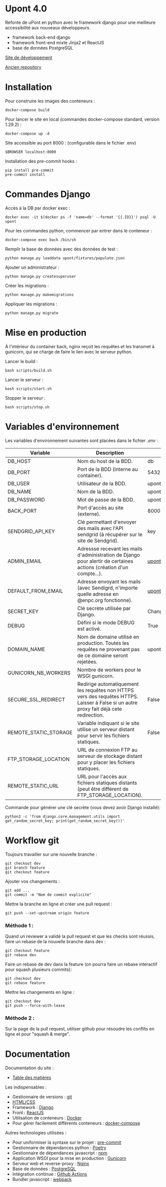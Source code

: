 # Upont 4.0

Refonte de uPont en python avec le framework django pour une meilleure accessibilité aux nouveaux développeurs.

* framework back-end django
* framework front-end mixte Jinja2 et ReactJS
* base de données PostgreSQL

[Site de développement](https://upont-dev.enpc.org)

[Ancien repository](https://github.com/KIClubinfo/upont/)

# Installation

Pour construire les images des conteneurs :
```
docker-compose build
```

Pour lancer le site en local (commandes docker-compose standard, version 1.29.2) :
```
docker-compose up -d
```

Site accessible au port 8000 : (configurable dans le fichier .env)
```
$BROWSER localhost:8000
```


Installation des pre-commit hooks :
```
pip install pre-commit
pre-commit install
```

# Commandes Django

Accès à la DB par docker exec :
```
docker exec -it $(docker ps -f 'name=db' --format '{{.ID}}') psql -U upont
```

Pour les commandes python, commencer par entrer dans le conteneur :
```
docker-compose exec back /bin/sh
```

Remplir la base de données avec des données de test :
```
python manage.py loaddata upont/fixtures/populate.json
```

Ajouter un administrateur :
```
python manage.py createsuperuser
```

Créer les migrations :
```
python manage.py makemigrations
```

Appliquer les migrations :
```
python manage.py migrate
```

# Mise en production

À l'intérieur du container back, nginx reçoit les requêtes et les transmet à gunicorn, qui se charge de faire le lien avec le serveur python.

Lancer le build :
```
bash scripts/build.sh
```

Lancer le serveur :
```
bash scripts/start.sh
```

Stopper le serveur :
```
bash scripts/stop.sh
```

# Variables d'environnement

Les variables d'environnement suivantes sont placées dans le fichier *.env* :

| Variable | Description | Dev | Prod |
| -------- | -------------|----- | ------|
| DB_HOST | Nom du host de la BDD. | db | db |
| DB_PORT | Port de la BDD (interne au container). | 5432 | 5432 |
| DB_USER | Utilisateur de la BDD. | upont | upont |
| DB_NAME | Nom de la BDD. | upont | upont |
| DB_PASSWORD | Mot de passe de la BDD. | upont | SECRET |
| BACK_PORT | Port d'accès au site (externe). | 8000 | **** |
| SENDGRID_API_KEY | Clé permettant d'envoyer des mails avec l'API sendgrid (à récupérer sur le site de Sendgrid). | key | SECRET |
| ADMIN_EMAIL | Adressse recevant les mails d'administration de Django pour alertir de certaines actions (création d'un compte...). | upont@enpc.org | Autre |
| DEFAULT_FROM_EMAIL | Adresse envoyant les mails (avec Sendigrd, n'importe quelle adresse en @enpc.org fonctionne). | upont@enpc.org | upont@enpc.org |
| SECRET_KEY | Clé secrète utilisée par Django. | ChangeThatPlease | SECRET |
| DEBUG | Défini si le mode DEBUG est activé. | True | False |
| DOMAIN_NAME | Nom de domaine utilisé en production. Toutes les requêtes ne provenant pas de ce domaine seront rejetées. | upont.enpc.org | upont.enpc.org |
| GUNICORN_NB_WORKERS | Nombre de workers pour le WSGI gunicorn. |  | 10 |
| SECURE_SSL_REDIRECT | Redirige automatiquement les requêtes non HTTPS vers des requêtes HTTPS. Laisser à False si un autre proxy fait déjà cete redirection. | False | False |
| REMOTE_STATIC_STORAGE | Variable indiquant si le site utilise un serveur distant pour servir les fichiers statiques. | False | True |
| FTP_STORAGE_LOCATION | URL de connexion FTP au serveur de stockage distant pour y placer les fichiers statiques. | | ftp://\<user>:\<password>@\<host>:\<port> |
| REMOTE_STATIC_URL | URL pour l'accès aux fichiers statiques distants (peut être différent de FTP_STORAGE_LOCATION). | | https://upont.cdn.enpc.org |


Commande pour générer une clé secrète (vous devez avoir Django installé):

```
python3 -c 'from django.core.management.utils import get_random_secret_key; print(get_random_secret_key())'
```

# Workflow git

Toujours travailler sur une nouvelle branche :
```
git checkout dev
git branch feature
git checkout feature
```

Ajouter vos changements :
```
git add ...
git commit -m "Nom de commit explicite"
```

Mettre la branche en ligne et créer une pull request :
```
git push --set-upstream origin feature
```

### Méthode 1 :

Quand un reviewer a validé la pull request et que les checks sont réussis, faire un rebase de la nouvelle branche dans dev :
```
git checkout feature
git rebase dev
```

Faire un rebase de dev dans la feature (on pourra faire un rebase interactif pour squash plusieurs commits):
```
git checkout dev
git rebase feature
```

Mettre les changements en ligne :
```
git checkout dev
git push --force-with-lease
```

### Méthode 2 :

Sur la page de la pull request, utiliser github pour résoudre les conflits en ligne et pour "squash & merge".

# Documentation

Documentation du site :

* [Table des matières](docs/table_of_contents.md)

Les indispensables :

* Gestionnaire de versions : [git](https://doc.ubuntu-fr.org/git)
* [HTML/CSS](http://openclassrooms.com/courses/apprenez-a-creer-votre-site-web-avec-html5-et-css3)
* Framework : [Django](https://docs.djangoproject.com/en/3.2/)
* Front : [ReactJS](https://reactjs.org/docs/getting-started.html)
* Utilisation de conteneurs : [Docker](https://docs.docker.com/)
* Pour gérer facilement différents conteneurs : [docker-compose](https://docs.docker.com/compose/)

Autres technologies utilisées :

* Pour uniformiser la syntaxe sur le projet : [pre-commit](https://pre-commit.com/index.html)
* Gestionnaire de dépendances python : [Poetry](https://python-poetry.org/docs/)
* Gestionnaire de dépendances javascript : [npm](https://docs.npmjs.com/)
* Application WSGI pour la mise en production : [Gunicorn](https://docs.gunicorn.org/en/stable/)
* Serveur web et reverse-proxy : [Nginx](https://docs.nginx.com/)
* Base de données : [PostgreSQL](https://www.postgresql.org/docs/)
* Intégration continue : [Github Actions](https://docs.github.com/en/actions)
* Bundler javascript : [webpack](https://webpack.js.org/concepts/)
